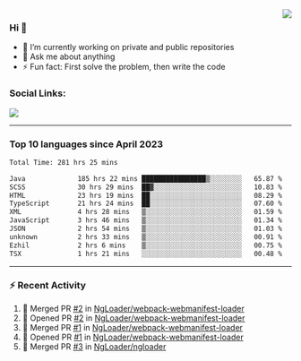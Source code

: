 <!--
<a href="https://wuffy.eu">
  <img align="right" src="https://github.com/ngloader/ngloader/blob/devcard/devcard.png" height="410" width="300" alt="NgLoader's Dev Card"/>
</a>
-->

<a href="https://wuffy.eu">
  <img align="right" src="https://github-readme-stats.vercel.app/api?username=ngloader&count_private=true&include_all_commits=true&show_icons=true&theme=dracula" />
</a>

### Hi 👋
- 🔭 I’m currently working on private and public repositories
- 💬 Ask me about anything
- ⚡ Fun fact: First solve the problem, then write the code

### Social Links:
<a href="https://discord.gg/jUtRU5Q">
  <img src="https://dcbadge.vercel.app/api/shield/128286216708685824?style=flat&theme=clean&compact=true" />
</a>

<!--
---

<div>
  <img src="https://github-readme-stats.vercel.app/api/wakatime?username=NgLoader&api_domain=wakapi.wuffy.dev&bg_color=282a36&title_color=ff6e96&icon_color=2F855A&text_color=ffffff&custom_title=Week%20Stats&layout=compact" />
</div>

---

<div>
  <img height="170" align="left" src="https://github-readme-stats.vercel.app/api?username=ngloader&count_private=true&include_all_commits=true&show_icons=true&theme=dracula" />
  <img src="https://github-readme-stats.vercel.app/api/top-langs/?username=ngloader&layout=compact&theme=dracula" />
</div>

---

<a href="https://github.com/ryo-ma/github-profile-trophy">
  <img width=800 src="https://github-profile-trophy.vercel.app/?username=ngloader&column=8&theme=dracula&no-frame=true"/>
</a>
-->

---

### Top 10 languages since April 2023

<!--START_SECTION:waka-->

```txt
Total Time: 281 hrs 25 mins

Java             185 hrs 22 mins ████████████████▒░░░░░░░░   65.87 %
SCSS             30 hrs 29 mins  ██▓░░░░░░░░░░░░░░░░░░░░░░   10.83 %
HTML             23 hrs 19 mins  ██░░░░░░░░░░░░░░░░░░░░░░░   08.29 %
TypeScript       21 hrs 24 mins  ██░░░░░░░░░░░░░░░░░░░░░░░   07.60 %
XML              4 hrs 28 mins   ▒░░░░░░░░░░░░░░░░░░░░░░░░   01.59 %
JavaScript       3 hrs 46 mins   ▒░░░░░░░░░░░░░░░░░░░░░░░░   01.34 %
JSON             2 hrs 54 mins   ▒░░░░░░░░░░░░░░░░░░░░░░░░   01.03 %
unknown          2 hrs 33 mins   ▒░░░░░░░░░░░░░░░░░░░░░░░░   00.91 %
Ezhil            2 hrs 6 mins    ▒░░░░░░░░░░░░░░░░░░░░░░░░   00.75 %
TSX              1 hrs 21 mins   ░░░░░░░░░░░░░░░░░░░░░░░░░   00.48 %
```

<!--END_SECTION:waka-->

---

### :zap: Recent Activity
<!--START_SECTION:activity-->
1. 🎉 Merged PR [#2](https://github.com/NgLoader/webpack-webmanifest-loader/pull/2) in [NgLoader/webpack-webmanifest-loader](https://github.com/NgLoader/webpack-webmanifest-loader)
2. 💪 Opened PR [#2](https://github.com/NgLoader/webpack-webmanifest-loader/pull/2) in [NgLoader/webpack-webmanifest-loader](https://github.com/NgLoader/webpack-webmanifest-loader)
3. 🎉 Merged PR [#1](https://github.com/NgLoader/webpack-webmanifest-loader/pull/1) in [NgLoader/webpack-webmanifest-loader](https://github.com/NgLoader/webpack-webmanifest-loader)
4. 💪 Opened PR [#1](https://github.com/NgLoader/webpack-webmanifest-loader/pull/1) in [NgLoader/webpack-webmanifest-loader](https://github.com/NgLoader/webpack-webmanifest-loader)
5. 🎉 Merged PR [#3](https://github.com/NgLoader/ngloader/pull/3) in [NgLoader/ngloader](https://github.com/NgLoader/ngloader)
<!--END_SECTION:activity-->

